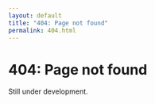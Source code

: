 ```yaml
---
layout: default
title: "404: Page not found"
permalink: 404.html
---
```


# 404: Page not found
Still under development.